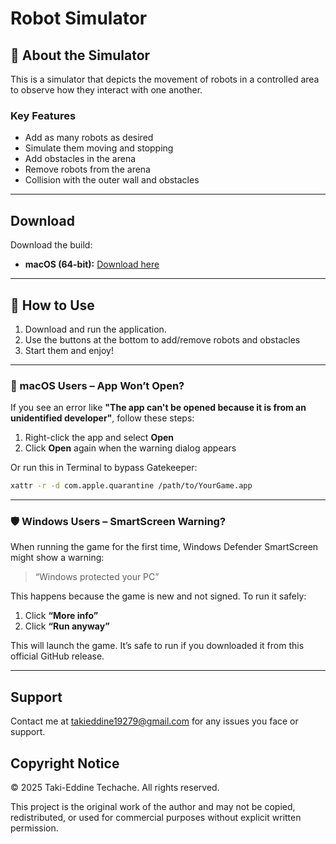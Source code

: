 # Robot Simulator

## 🤖 About the Simulator

This is a simulator that depicts the movement of robots in a controlled area to observe how they interact with one another. 

### Key Features
- Add as many robots as desired 
- Simulate them moving and stopping 
- Add obstacles in the arena 
- Remove robots from the arena 
- Collision with the outer wall and obstacles

---

## Download

Download the build:
- **macOS (64-bit):** [Download here](https://github.com/takieddine17/Robot-Simulator/releases/download/RobotSimulator(MacOS)/RobotSimulator.app.zip)
---

## 🚀 How to Use

1. Download and run the application.  
2. Use the buttons at the bottom to add/remove robots and obstacles   
3. Start them and enjoy!

---

### 🧩 macOS Users – App Won’t Open?

If you see an error like **"The app can't be opened because it is from an unidentified developer"**, follow these steps:

1. Right-click the app and select **Open**
2. Click **Open** again when the warning dialog appears

Or run this in Terminal to bypass Gatekeeper:

```bash
xattr -r -d com.apple.quarantine /path/to/YourGame.app
```

---

### 🛡️ Windows Users – SmartScreen Warning?

When running the game for the first time, Windows Defender SmartScreen might show a warning:

> “Windows protected your PC”

This happens because the game is new and not signed. To run it safely:

1. Click **“More info”**
2. Click **“Run anyway”**

This will launch the game. It’s safe to run if you downloaded it from this official GitHub release.

---

## Support

Contact me at takieddine19279@gmail.com for any issues you face or support. 

## Copyright Notice

© 2025 Taki-Eddine Techache. All rights reserved.

This project is the original work of the author and may not be copied, redistributed, or used for commercial purposes without explicit written permission.
